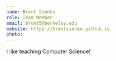 ```yaml
---
name: Brent Sienko
role: Team Member
email: brent5@berkeley.edu
website: https://brentsienko.github.io
photo: 
---
```


I like teaching Computer Science!
